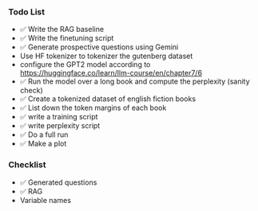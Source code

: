 ### Todo List

* ✅ Write the RAG baseline
* ✅ Write the finetuning script
* ✅ Generate prospective questions using Gemini
* Use HF tokenizer to tokenizer the gutenberg dataset
* configure the GPT2 model according to https://huggingface.co/learn/llm-course/en/chapter7/6
* ✅ Run the model over a long book and compute the perplexity (sanity check)
* ✅ Create a tokenized dataset of english fiction books 
* ✅ List down the token margins of each book
* ✅ write a training script
* ✅ write perplexity script
* ✅ Do a full run
* ✅ Make a plot

### Checklist

* ✅ Generated questions
* ✅ RAG 
* Variable names